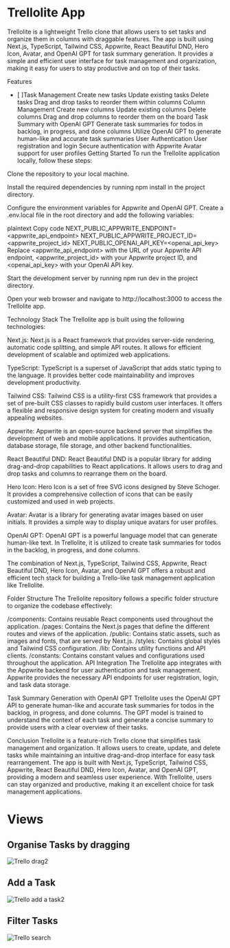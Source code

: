 # Trellolite App
Trellolite is a lightweight Trello clone that allows users to set tasks and organize them in columns with draggable features. The app is built using Next.js, TypeScript, Tailwind CSS, Appwrite, React Beautiful DND, Hero Icon, Avatar, and OpenAI GPT for task summary generation. It provides a simple and efficient user interface for task management and organization, making it easy for users to stay productive and on top of their tasks.

Features

- [ ]Task Management
Create new tasks
Update existing tasks
Delete tasks
 Drag and drop tasks to reorder them within columns
Column Management
 Create new columns
 Update existing columns
 Delete columns
 Drag and drop columns to reorder them on the board
Task Summary with OpenAI GPT
 Generate task summaries for todos in backlog, in progress, and done columns
 Utilize OpenAI GPT to generate human-like and accurate task summaries
User Authentication
 User registration and login
 Secure authentication with Appwrite
 Avatar support for user profiles
Getting Started
To run the Trellolite application locally, follow these steps:

Clone the repository to your local machine.

Install the required dependencies by running npm install in the project directory.

Configure the environment variables for Appwrite and OpenAI GPT. Create a .env.local file in the root directory and add the following variables:

plaintext
Copy code
NEXT_PUBLIC_APPWRITE_ENDPOINT=<appwrite_api_endpoint>
NEXT_PUBLIC_APPWRITE_PROJECT_ID=<appwrite_project_id>
NEXT_PUBLIC_OPENAI_API_KEY=<openai_api_key>
Replace <appwrite_api_endpoint> with the URL of your Appwrite API endpoint, <appwrite_project_id> with your Appwrite project ID, and <openai_api_key> with your OpenAI API key.

Start the development server by running npm run dev in the project directory.

Open your web browser and navigate to http://localhost:3000 to access the Trellolite app.

Technology Stack
The Trellolite app is built using the following technologies:

Next.js: Next.js is a React framework that provides server-side rendering, automatic code splitting, and simple API routes. It allows for efficient development of scalable and optimized web applications.

TypeScript: TypeScript is a superset of JavaScript that adds static typing to the language. It provides better code maintainability and improves development productivity.

Tailwind CSS: Tailwind CSS is a utility-first CSS framework that provides a set of pre-built CSS classes to rapidly build custom user interfaces. It offers a flexible and responsive design system for creating modern and visually appealing websites.

Appwrite: Appwrite is an open-source backend server that simplifies the development of web and mobile applications. It provides authentication, database storage, file storage, and other backend functionalities.

React Beautiful DND: React Beautiful DND is a popular library for adding drag-and-drop capabilities to React applications. It allows users to drag and drop tasks and columns to rearrange them on the board.

Hero Icon: Hero Icon is a set of free SVG icons designed by Steve Schoger. It provides a comprehensive collection of icons that can be easily customized and used in web projects.

Avatar: Avatar is a library for generating avatar images based on user initials. It provides a simple way to display unique avatars for user profiles.

OpenAI GPT: OpenAI GPT is a powerful language model that can generate human-like text. In Trellolite, it is utilized to create task summaries for todos in the backlog, in progress, and done columns.

The combination of Next.js, TypeScript, Tailwind CSS, Appwrite, React Beautiful DND, Hero Icon, Avatar, and OpenAI GPT offers a robust and efficient tech stack for building a Trello-like task management application like Trellolite.

Folder Structure
The Trellolite repository follows a specific folder structure to organize the codebase effectively:

/components: Contains reusable React components used throughout the application.
/pages: Contains the Next.js pages that define the different routes and views of the application.
/public: Contains static assets, such as images and fonts, that are served by Next.js.
/styles: Contains global styles and Tailwind CSS configuration.
/lib: Contains utility functions and API clients.
/constants: Contains constant values and configurations used throughout the application.
API Integration
The Trellolite app integrates with the Appwrite backend for user authentication and task management. Appwrite provides the necessary API endpoints for user registration, login, and task data storage.

Task Summary Generation with OpenAI GPT
Trellolite uses the OpenAI GPT API to generate human-like and accurate task summaries for todos in the backlog, in progress, and done columns. The GPT model is trained to understand the context of each task and generate a concise summary to provide users with a clear overview of their tasks.

Conclusion
Trellolite is a feature-rich Trello clone that simplifies task management and organization. It allows users to create, update, and delete tasks while maintaining an intuitive drag-and-drop interface for easy task rearrangement. The app is built with Next.js, TypeScript, Tailwind CSS, Appwrite, React Beautiful DND, Hero Icon, Avatar, and OpenAI GPT, providing a modern and seamless user experience. With Trellolite, users can stay organized and productive, making it an excellent choice for task management applications.







# Views





## Organise Tasks by dragging

![Trello drag2](https://github.com/Remi-dee/trellolite/assets/96704300/a21c5fdf-f00d-4fe3-b169-133f6a3108b6)


## Add a Task
![Trello add a task2](https://github.com/Remi-dee/trellolite/assets/96704300/1799c579-fae7-4110-85ec-8e4152b26637)


## Filter Tasks
![Trello search](https://github.com/Remi-dee/trellolite/assets/96704300/07777b72-eadb-4035-9786-c2988e763571)
